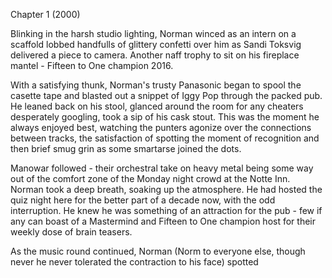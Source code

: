 Chapter 1 (2000)


Blinking in the harsh studio lighting, Norman winced as an intern on a scaffold lobbed handfulls of glittery confetti over him as Sandi Toksvig delivered a piece to camera. Another naff trophy to sit on his fireplace mantel - Fifteen to One champion 2016. 




With a satisfying thunk, Norman's trusty Panasonic began to spool the casette tape and blasted out a snippet of Iggy Pop through the packed pub. He leaned back on his stool, glanced around the room for any cheaters desperately googling, took a sip of his cask stout. This was the moment he always enjoyed best, watching the punters agonize over the connections between tracks, the satisfaction of spotting the moment of recognition and then brief smug grin as some smartarse joined the dots.

Manowar followed - their orchestral take on heavy metal being some way out of the comfort zone of the Monday night crowd at the Notte Inn. Norman took a deep breath, soaking up the atmosphere. He had hosted the quiz night here for the better part of a decade now, with the odd interruption. He knew he was something of an attraction for the pub - few if any can boast of a Mastermind and Fifteen to One champion host for their weekly dose of brain teasers.

As the music round continued, Norman (Norm to everyone else, though never he never tolerated the contraction to his face) spotted
